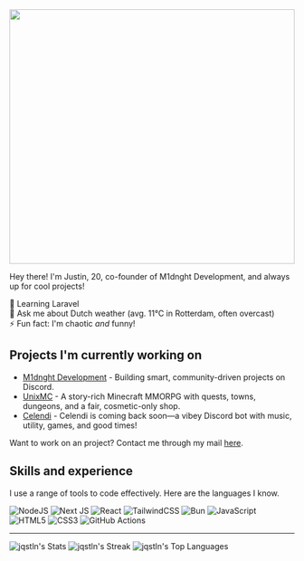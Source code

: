<img src="https://pub-1a64926e04a943d78552c786fa046711.r2.dev/P1600440.JPG" width="100%" height="450px">

Hey there! I'm Justin, 20, co-founder of M1dnght Development, and always up for cool projects!

:seedling: Learning Laravel          
:speech_balloon: Ask me about Dutch weather (avg. 11°C in Rotterdam, often overcast)<br>
:zap: Fun fact: I'm chaotic *and* funny!

## Projects I'm currently working on

- [M1dnght Development](https://github.com/M1dnght-dev) - Building smart, community-driven projects on Discord.
- [UnixMC](https://unixmc.com) - A story-rich Minecraft MMORPG with quests, towns, dungeons, and a fair, cosmetic-only shop.
- [Celendi](https://celendi.me/) - Celendi is coming back soon—a vibey Discord bot with music, utility, games, and good times!

Want to work on an project? Contact me through my mail [here](mailto:hello@justinnn.dev).

## Skills and experience
I use a range of tools to code effectively. Here are the languages I know.

![NodeJS](https://img.shields.io/badge/node.js-6DA55F?style=for-the-badge&logo=node.js&logoColor=white) ![Next JS](https://img.shields.io/badge/Next-black?style=for-the-badge&logo=next.js&logoColor=white) ![React](https://img.shields.io/badge/react-%2320232a.svg?style=for-the-badge&logo=react&logoColor=%2361DAFB) ![TailwindCSS](https://img.shields.io/badge/tailwindcss-%2338B2AC.svg?style=for-the-badge&logo=tailwind-css&logoColor=white) ![Bun](https://img.shields.io/badge/Bun-%23000000.svg?style=for-the-badge&logo=bun&logoColor=white) ![JavaScript](https://img.shields.io/badge/javascript-%23323330.svg?style=for-the-badge&logo=javascript&logoColor=%23F7DF1E) ![HTML5](https://img.shields.io/badge/html5-%23E34F26.svg?style=for-the-badge&logo=html5&logoColor=white) ![CSS3](https://img.shields.io/badge/css3-%231572B6.svg?style=for-the-badge&logo=css3&logoColor=white) ![GitHub Actions](https://img.shields.io/badge/github%20actions-%232671E5.svg?style=for-the-badge&logo=githubactions&logoColor=white)

***
![jqstln's Stats](https://github-readme-stats.vercel.app/api?username=jqstln&theme=cobalt&show_icons=true&hide_border=false&count_private=true)
![jqstln's Streak](https://github-readme-streak-stats.herokuapp.com/?user=jqstln&theme=cobalt&hide_border=false)
![jqstln's Top Languages](https://github-readme-stats.vercel.app/api/top-langs/?username=jqstln&theme=cobalt&show_icons=true&hide_border=false&layout=compact)
